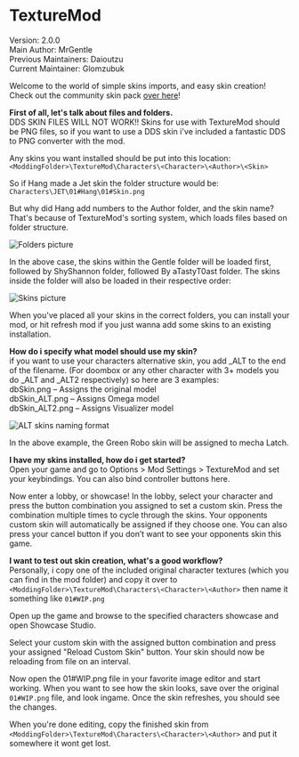 # TextureMod

Version: 2.0.0  
Main Author: MrGentle  
Previous Maintainers: Daioutzu  
Current Maintainer: Glomzubuk  

Welcome to the world of simple skins imports, and easy skin creation!
Check out the community skin pack [over here](https://drive.google.com/drive/folders/1y1F2hbE-I4IXfeLJZ73_-tl9AJATSlTY?usp=sharing)!


**First of all, let's talk about files and folders.**  
DDS SKIN FILES WILL NOT WORK!!
Skins for use with TextureMod should be PNG files, so if you want to use a DDS skin i've included a fantastic DDS to PNG converter with the mod.

Any skins you want installed should be put into this location:
`<ModdingFolder>\TextureMod\Characters\<Character>\<Author>\<Skin>`

So if Hang made a Jet skin the folder structure would be:
`Characters\JET\01#Hang\01#Skin.png`

But why did Hang add numbers to the Author folder, and the skin name?
That's because of TextureMod's sorting system, which loads files based on folder structure.

![Folders picture](https://glomzubuk.fr/hosting/texmod/Folders.png)

In the above case, the skins within the Gentle folder will be loaded first, followed by ShyShannon folder, followed By aTastyT0ast folder. The skins inside the folder will also be loaded in their respective order:

![Skins picture](https://glomzubuk.fr/hosting/texmod/Skins.png)

When you've placed all your skins in the correct folders, you can install your mod, or hit refresh mod if you just wanna add some skins to an existing installation.

**How do i specify what model should use my skin?**  
if you want to use your characters alternative skin, you add _ALT to the end of the filename. (For doombox or any other character with 3+ models you do _ALT and _ALT2 respectively)
so here are 3 examples:  
dbSkin.png – Assigns the original model  
dbSkin_ALT.png – Assigns Omega model  
dbSkin_ALT2.png – Assigns Visualizer model

![ALT skins naming format](https://glomzubuk.fr/hosting/texmod/ALTNaming.png)

In the above example, the Green Robo skin will be assigned to mecha Latch.

**I have my skins installed, how do i get started?**  
Open your game and go to Options > Mod Settings > TextureMod and set your keybindings. You can also bind controller buttons here.

Now enter a lobby, or showcase! In the lobby, select your character and press the button combination you assigned to set a custom skin. Press the combination multiple times to cycle through the skins.
Your opponents custom skin will automatically be assigned if they choose one. You can also press your cancel button if you don’t want to see your opponents skin this game.

**I want to test out skin creation, what's a good workflow?**  
Personally, i copy one of the included original character textures (which you can find in the mod folder) and copy it over to
`<ModdingFolder>\TextureMod\Characters\<Character>\<Author>`
then name it something like `01#WIP.png`

Open up the game and browse to the specified characters showcase and open Showcase Studio.

Select your custom skin with the assigned button combination and press your assigned "Reload Custom Skin" button.
Your skin should now be reloading from file on an interval.

Now open the 01#WIP.png file in your favorite image editor and start working.
When you want to see how the skin looks, save over the original `01#WIP.png` file, and look ingame. Once the skin refreshes, you should see the changes.

When you're done editing, copy the finished skin from
`<ModdingFolder>\TextureMod\Characters\<Character>\<Author>`
and put it somewhere it wont get lost.
